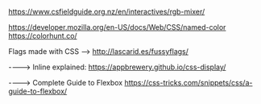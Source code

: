 https://www.csfieldguide.org.nz/en/interactives/rgb-mixer/

https://developer.mozilla.org/en-US/docs/Web/CSS/named-color
https://colorhunt.co/


Flags made with CSS --> http://lascarid.es/fussyflags/


----> Inline explained: https://appbrewery.github.io/css-display/


----> Complete Guide to Flexbox https://css-tricks.com/snippets/css/a-guide-to-flexbox/
